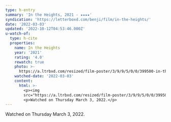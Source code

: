 ```yaml
---
type: h-entry
summary: 'In the Heights, 2021 - ★★★★'
syndication: 'https://letterboxd.com/benji/film/in-the-heights/'
date: '2022-03-03'
updated: '2022-10-12T04:53:46.000Z'
u-watch-of:
  type: h-cite
  properties:
    name: In the Heights
    year: '2021'
    rating: '4.0'
    rewatch: true
    photo: >-
      https://a.ltrbxd.com/resized/film-poster/3/9/9/5/0/0/399500-in-the-heights-0-600-0-900-crop.jpg?v=f626d78385
    watched-date: '2022-03-03'
    content:
      html: >-
        <p><img
        src="https://a.ltrbxd.com/resized/film-poster/3/9/9/5/0/0/399500-in-the-heights-0-600-0-900-crop.jpg?v=f626d78385"/></p>
        <p>Watched on Thursday March 3, 2022.</p>
---
```

Watched on Thursday March 3, 2022.
